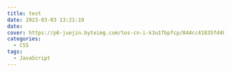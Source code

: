 ```yaml
---
title: test
date: 2023-03-03 13:21:19
date: 
cover: https://p6-juejin.byteimg.com/tos-cn-i-k3u1fbpfcp/844cc41835fd48bc9ccf800174c5efc2~tplv-k3u1fbpfcp-zoom-1.image
categories:
  - CSS
tags:
  - JavaScript
---
```

